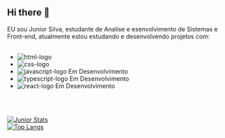 ## Hi there 👋

EU sou Junior Silva, estudante de Analise e esenvolvimento de Sistemas e Front-end, atualmente estou estudando e desenvolvendo projetos com:
<br>
<br>
  - <img src="https://img.shields.io/badge/HTML5-E34F26?style=for-the-badge&logo=html5&logoColor=white" alt="html-logo"/>
  - <img src="https://img.shields.io/badge/CSS-239120?&style=for-the-badge&logo=css3&logoColor=white" alt="css-logo"/>
  - <img src="https://img.shields.io/badge/JavaScript-323330?style=for-the-badge&logo=javascript&logoColor=F7DF1E" alt="javascript-logo"/>  Em Desenvolvimento
  - <img src="https://img.shields.io/badge/TypeScript-007ACC?style=for-the-badge&logo=typescript&logoColor=white" alt="typescript-logo"/>   Em Desenvolvimento
  - <img src="https://img.shields.io/badge/React-20232A?style=for-the-badge&logo=react&logoColor=61DAFB" alt="react-logo"/>   Em Desenvolvimento
<br>
<br>
  
[![Junior Stats](https://github-readme-stats.vercel.app/api?username=JuniorSilva311289)](https://github.com/anuraghazra/github-readme-stats)
<br>
[![Top Langs](https://github-readme-stats.vercel.app/api/top-langs/?username=JuniorSilva311289)](https://github.com/anuraghazra/github-readme-stats)
